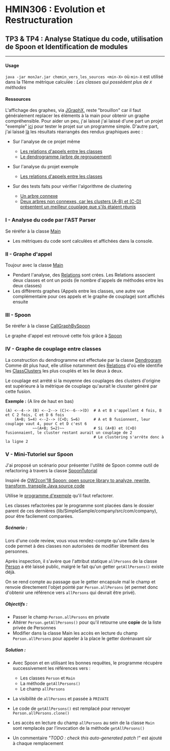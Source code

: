 # HMIN306 : Evolution et Restructuration
## TP3 & TP4 : Analyse Statique du code, utilisation de Spoon et Identification de modules
------------------------------------------------------------------------------------------

#### Usage
``java -jar monJar.jar chemin_vers_les_sources <min-X>``
où ``min-X`` est utilisé dans la 11ème métrique calculée : *Les classes qui possèdent plus de ``X`` méthodes*


#### Ressources
L'affichage des graphes, via [JGraphX](https://github.com/jgraph/jgraphx), reste "brouillon" 
car il faut généralement replacer les éléments à la main pour obtenir un graphe compréhensible.
Pour aider un peu, j'ai laissé j'ai laissé d'une part un projet "exemple" [ici](lib/SimpleSample) pour tester le projet sur un programme simple.
D'autre part, j'ai laissé [là](res) les résultats réarrangés des rendus graphiques avec : 
+ Sur l'analyse de ce projet même
    + [Les relations d'appels entre les classes](res/callGraph%20introspection.PNG)
    + [Le dendrogramme (arbre de regroupement)](res/MEGA_DENDRO_clean.png)
   
+ Sur l'analyse du projet exemple
    + [Les relations d'appels entre les classes](res/callGraph%20simpleSample.PNG)
    
+ Sur des tests faits pour vérifier l'algorithme de clustering
    + [Un arbre connexe](res/dendroTestComplet.PNG)
    + [Deux arbres non connexes, car les clusters (A-B) et (C-D) présentent un meilleur couplage que s'ils étaient réunis](res/dendroTestDisjoint.PNG)

 
  
### I -  Analyse du code par l'AST Parser
Se réréfer à la classe [Main](src/fr/kriszt/theo/Main.java) 

+ Les métriques du code sont calculées et affichées dans la console.

### II - Graphe d'appel
Toujour avec la classe [Main](src/fr/kriszt/theo/Main.java)
+ Pendant l'analyse, des [Relations](src/fr/kriszt/theo/relations/Relation.java) sont crées.
    Les Relations associent deux classes et ont un poids (le nombre d'appels de méthodes entre les deux classes)  
+ Les différents graphes (Appels entre les classes, une autre vue complémentaire pour ces appels et le graphe de couplage) sont affichés ensuite 
### III - Spoon
Se réréfer à la classe [CallGraphBySpoon](src/fr/kriszt/theo/spoon/main/CallGraphBySpoon.java)

Le graphe d'appel est retrouvé cette fois grâce à [Spoon](http://spoon.gforge.inria.fr/)

### IV - Graphe de couplage entre classes
La construction du dendrogramme est effectuée par la classe [Dendrogram](src/fr/kriszt/theo/GraphX/Dendrogram.java)
Comme dit plus haut, elle utilise notamment des [Relations](src/fr/kriszt/theo/relations/Relation.java) 
d'où elle identifie les [ClassClusters](src/fr/kriszt/theo/relations/ClassCluster.java) les plus couplés et les lie deux à deux.

Le couplage est arrété si la moyenne des couplages des clusters d'origine est supérieure à la métrique de couplage qu'aurait le clusster généré par cette fusion.

**Exemple :** (A lire de haut en bas)

    (A) <--4--> (B) <--2--> (C)<--6-->(D)  # A et B s'appellent 4 fois, B et C 2 fois, C et D 6 fois
        (A+B; S=4) <--2--> (C+D; S=6)      # A et B fusionnent, leur couplage vaut 4, pour C et D c'est 6
                ~~(A+B; S=2)~~             # Si (A+B) et (C+D) fusionnaient, le cluster restant aurait un couplage de 2
                                           # Le clustering s'arrête donc à la ligne 2            

### V - Mini-Tutoriel sur Spoon 
J'ai proposé un scénario pour présenter l'utilité de Spoon comme outil de refactoring à travers la classe [SpoonTutorial](src/fr/kriszt/theo/spoon/main/SpoonTutorial.java)

Inspiré de [OW2con'18 Spoon: open source library to analyze, rewrite, transform, transpile Java source code](https://www.youtube.com/watch?v=ZZzdVTIu-OY)

Utilise le  [programme d'exemple](lib/SimpleSample) qu'il faut refactorer.

Les classes refactorées par le programme sont placées dans le dossier parent de ces dernières (lib/SimpleSample/company/src/com/company), pour être facilement comparées.

 
##### Scénario :
Lors d'une code review, vous vous rendez-compte qu'une faille dans le code permet à des classes non autorisées de modifier librement des personnes.

Après inspection, il s'avère que l'attribut statique ``allPersons`` de la classe [Person](lib/SimpleSample/company/src/com/company/Person.java) a été laissé public, malgré le fait qu'un getter ``getAllPersons()`` existe déjà.

On se rend compte au passage que le getter encapsule mal le champ et renvoie directement l'objet pointé par ``Person.allPersons`` (et permet donc d'obtenir une référence vers ``allPersons`` qui devrait être privé).

##### Objectifs :
 - Passer le champ ``Person.allPersons`` en private
 - Altérer ``Person.getAllPersons()`` pour qu'il retourne une **copie** de la liste privée de Personnes
 - Modifier dans la classe Main les accès en lecture du champ ``Person.allPersons`` pour appeler à la place le getter dorénavant sûr
 
##### Solution :
+ Avec Spoon et en utilisant les bonnes requêtes, le programme récupère successivement les références vers :
   + Les classes ``Person`` et ``Main`` 
   + La méthode ``getAllPersons()``
   + Le champ ``allPersons``
   
+ La visibilité de ``allPersons`` et passée à ``PRIVATE``
+ Le code de ``getAllPersons()`` est remplacé pour renvoyer ``Person.allPersons.clone()``
+ Les accès en lecture du champ ``allPersons`` au sein de la classe ``Main`` sont remplacés par l'invocation de la méthode ``getAllPersons()``
+ Un commentaire *"TODO : check this auto-generated patch !"* est ajouté à chaque remplacement
    
